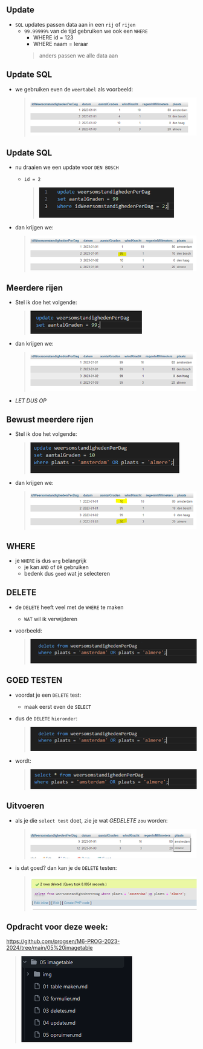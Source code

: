 

## Update

- `SQL` updates passen data aan in een `rij` of `rijen`
    - `99.99999%` van de tijd gebruiken we ook een `WHERE`
        - WHERE id = 123
        - WHERE naam = leraar
        > anders passen we alle data aan 

## Update SQL

- we gebruiken even de `weertabel` als voorbeeld:
    > ![](img/data.PNG)

    
## Update SQL

- nu draaien we een update voor `DEN BOSCH`
    - `id = 2`
        > ![](img/update.PNG)

- dan krijgen we:
    > ![](img/aangepast.PNG)

    
## Meerdere rijen

- Stel ik doe het volgende:
    > ![](img/rijen.PNG)
- dan krijgen we:
    > ![](img/nowhere.PNG)

- *LET DUS OP*


## Bewust meerdere rijen


- Stel ik doe het volgende:
    > ![](img/meerupdate.PNG)
- dan krijgen we:
    > ![](img/meerresult.PNG)


## WHERE

- je `WHERE` is dus `erg` belangrijk
    - je kan `AND` of `OR` gebruiken 
    - bedenk dus `goed` wat je selecteren


## DELETE

- de `DELETE` heeft veel met de `WHERE` te maken
    - `WAT` wil ik verwijderen

- voorbeeld:
    > ![](img/deleteexample.PNG)

## GOED TESTEN

- voordat je een `DELETE` test:
    - maak eerst even de `SELECT`

- dus de `DELETE` `hieronder`:
    > ![](img/deleteexample.PNG)
- wordt:
    > ![](img/deletetest.PNG)

## Uitvoeren

- als je die `select test` doet, zie je wat *GEDELETE* `zou` worden:
    > ![](img/selectdelete.PNG)
- is dat goed? dan kan je de `DELETE` testen:
    > ![](img/deleted.PNG)


## Opdracht voor deze week:


https://github.com/progsen/M6-PROG-2023-2024/tree/main/05%20imagetable

> ![](img/opdrachten.PNG)


